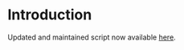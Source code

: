 # Introduction

Updated and maintained script now available [here](https://github.com/ennnbeee/EPManager).
